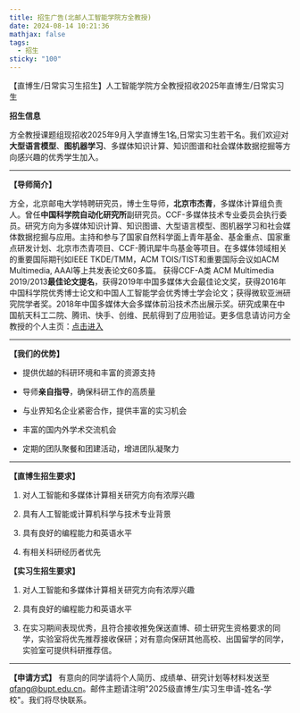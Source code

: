 ```yaml
---
title: 招生广告(北邮人工智能学院方全教授)
date: 2024-08-14 10:21:36
mathjax: false
tags:
  - 招生
sticky: "100"
---
```

【直博生/日常实习生招生】人工智能学院方全教授招收2025年直博生/日常实习生

**招生信息**

方全教授课题组现招收2025年9月入学直博生1名,日常实习生若干名。我们欢迎对**大型语言模型**、**图机器学习**、多媒体知识计算、知识图谱和社会媒体数据挖掘等方向感兴趣的优秀学生加入。

---

**【导师简介】**

方全，北京邮电大学特聘研究员，博士生导师，**北京市杰青**，多媒体计算组负责人。曾任**中国科学院自动化研究所**副研究员。CCF-多媒体技术专业委员会执行委员。研究方向为多媒体知识计算、知识图谱、大型语言模型、图机器学习和社会媒体数据挖掘与应用。主持和参与了国家自然科学面上青年基金、基金重点、国家重点研发计划、北京市杰青项目、CCF-腾讯犀牛鸟基金等项目。在多媒体领域相关的重要国际期刊如IEEE TKDE/TMM，ACM TOIS/TIST和重要国际会议如ACM Multimedia, AAAI等上共发表论文60多篇。 获得CCF-A类 ACM Multimedia 2019/2013**最佳论文提名**，获得2019年中国多媒体大会最佳论文奖，获得2016年中国科学院优秀博士论文和中国人工智能学会优秀博士学会论文；获得微软亚洲研究院学者奖。2018年中国多媒体大会多媒体前沿技术杰出展示奖。研究成果在中国航天科工二院、腾讯、快手、创维、民航得到了应用验证。更多信息请访问方全教授的个人主页：[点击进入](https://teacher.bupt.edu.cn/fangquan/zh_CN/index.htm)

---

**【我们的优势】**

- 提供优越的科研环境和丰富的资源支持
  
- 导师**亲自指导**，确保科研工作的高质量
  
- 与业界知名企业紧密合作，提供丰富的实习机会
  
- 丰富的国内外学术交流机会
  
- 定期的团队聚餐和团建活动，增进团队凝聚力
  

---

**【直博生招生要求】**

1. 对人工智能和多媒体计算相关研究方向有浓厚兴趣
   
2. 具有人工智能或计算机科学与技术专业背景
   
3. 具有良好的编程能力和英语水平
   
4. 有相关科研经历者优先
   

**【实习生招生要求】**

1. 对人工智能和多媒体计算相关研究方向有浓厚兴趣
   
2. 具有良好的编程能力和英语水平
   
3. 在实习期间表现优秀，且符合接收推免保送直博、硕士研究生资格要求的同学，实验室将优先推荐接收保研；对有意向保研其他高校、出国留学的同学，实验室可提供科研推荐信。
   

---

**【申请方式】** 有意向的同学请将个人简历、成绩单、研究计划等材料发送至[qfang@bupt.edu.cn](mailto:qfang@bupt.edu.cn)。邮件主题请注明"2025级直博生/实习生申请-姓名-学校"。我们将尽快联系。
